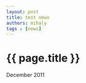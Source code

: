 ```yaml
---
layout: post
title: test news
authors: mihaly
tags : [news]
---
```


{{ page.title }}
================

<div class="meta">
         <p> December 2011 </p>
</div>

